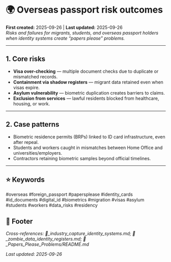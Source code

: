 # 🌍 Overseas passport risk outcomes  
**First created:** 2025-09-26 | **Last updated:** 2025-09-26  
*Risks and failures for migrants, students, and overseas passport holders when identity systems create “papers please” problems.*  

---

## 1. Core risks  
- **Visa over-checking** — multiple document checks due to duplicate or mismatched records.  
- **Containment via shadow registers** — migrant data retained even when visas expire.  
- **Asylum vulnerability** — biometric duplication creates barriers to claims.  
- **Exclusion from services** — lawful residents blocked from healthcare, housing, or work.  

---

## 2. Case patterns  
- Biometric residence permits (BRPs) linked to ID card infrastructure, even after repeal.  
- Students and workers caught in mismatches between Home Office and universities/employers.  
- Contractors retaining biometric samples beyond official timelines.  

---

## ⭐ Keywords  
#overseas #foreign_passport #papersplease #identity_cards #id_documents #digital_id #biometrics #migration #visas #asylum #students #workers #data_risks #residency  

## 🏮 Footer  
*Cross-references: 💼_industry_capture_identity_systems.md; 🧟_zombie_data_identity_registers.md; 🛂_Papers_Please_Problems/README.md*  

_Last updated: 2025-09-26_  
